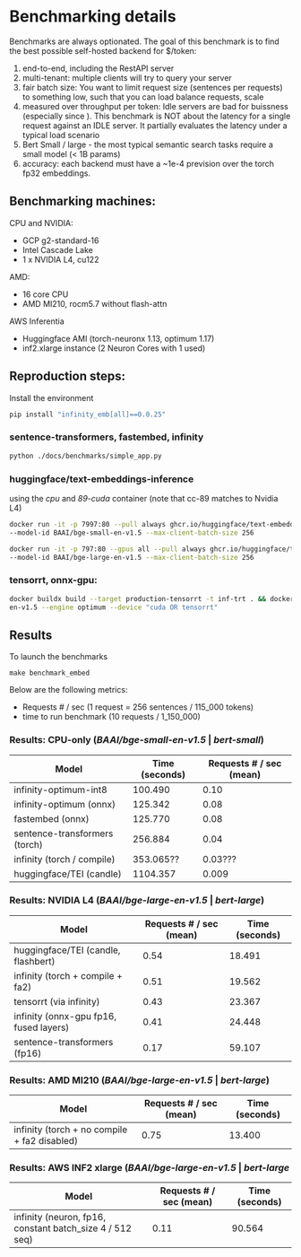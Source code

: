 # Benchmarking details

Benchmarks are always optionated. The goal of this benchmark is to find the best possible self-hosted backend for $/token:

1. end-to-end, including the RestAPI server
2. multi-tenant: multiple clients will try to query your server
3. fair batch size: You want to limit request size (sentences per requests) to something low, such that you can load balance requests, scale
4. measured over throughput per token: Idle servers are bad for buissness (especially since ). This benchmark is NOT about the latency for a single request against an IDLE server. It partially evaluates the latency under a typical load scenario
5. Bert Small / large - the most typical semantic search tasks require a small model (< 1B params)
6. accuracy: each backend must have a ~1e-4 prevision over the torch fp32 embeddings.

## Benchmarking machines:
CPU and NVIDIA:

*  GCP g2-standard-16
*  Intel Cascade Lake
*  1 x NVIDIA L4, cu122

AMD:

*  16 core CPU
*  AMD MI210, rocm5.7 without flash-attn

AWS Inferentia

*  Huggingface AMI (torch-neuronx 1.13, optimum 1.17)
*  inf2.xlarge instance (2 Neuron Cores  with 1 used)

## Reproduction steps:
Install the environment
```bash
pip install "infinity_emb[all]==0.0.25"
```

### sentence-transformers, fastembed, infinity

```bash
python ./docs/benchmarks/simple_app.py
```

### huggingface/text-embeddings-inference

using the _cpu_ and _89-cuda_ container (note that cc-89 matches to Nvidia L4)
```bash
docker run -it -p 7997:80 --pull always ghcr.io/huggingface/text-embeddings-inference:cpu-0.6 
--model-id BAAI/bge-small-en-v1.5 --max-client-batch-size 256
```

```bash
docker run -it -p 797:80 --gpus all --pull always ghcr.io/huggingface/text-embeddings-inference:89-0.6 
--model-id BAAI/bge-large-en-v1.5 --max-client-batch-size 256
```

### tensorrt, onnx-gpu:

```bash
docker buildx build --target production-tensorrt -t inf-trt . && docker run -it -p "7997:7997" --gpus all inf-trt --model-name-or-path BAAI/bge-large-
en-v1.5 --engine optimum --device "cuda OR tensorrt"
```

## Results

To launch the benchmarks
```
make benchmark_embed
```

Below are the following metrics:
- Requests # / sec (1 request = 256 sentences / 115_000 tokens)
- time to run benchmark (10 requests / 1_150_000)

### Results: CPU-only (_BAAI/bge-small-en-v1.5_ | _bert-small_)

| Model                             | Time (seconds) | Requests # / sec (mean) |
|-----------------------------------|----------------|-------------------------|
| infinity-optimum-int8             | 100.490        | 0.10                    |
| infinity-optimum (onnx)           | 125.342        | 0.08                    |
| fastembed (onnx)                  | 125.770        | 0.08                    |
| sentence-transformers (torch)     | 256.884        | 0.04                    |
| infinity (torch / compile)        | 353.065??      | 0.03???                 |
| huggingface/TEI (candle)          | 1104.357       | 0.009                   |



### Results: NVIDIA L4 (_BAAI/bge-large-en-v1.5_ | _bert-large_)

| Model                                        | Requests # / sec (mean) | Time (seconds) |
|---------------------------------------------|-------------------------|----------------|
| huggingface/TEI (candle, flashbert)         | 0.54                    | 18.491         |
| infinity (torch + compile + fa2)            | 0.51                    | 19.562         |
| tensorrt (via infinity)                     | 0.43                    | 23.367         |
| infinity (onnx-gpu fp16, fused layers)      | 0.41                    | 24.448         |
| sentence-transformers (fp16)                | 0.17                    | 59.107         |


### Results: AMD MI210 (_BAAI/bge-large-en-v1.5_ | _bert-large_)

| Model                                       | Requests # / sec (mean) | Time (seconds) |
|---------------------------------------------|-------------------------|----------------|
| infinity (torch + no compile + fa2 disabled)| 0.75                    | 13.400         |

### Results: AWS INF2 xlarge (_BAAI/bge-large-en-v1.5_ | _bert-large_

| Model                                       | Requests # / sec (mean) | Time (seconds) |
|---------------------------------------------|-------------------------|----------------|
| infinity (neuron, fp16, constant batch_size 4 / 512 seq)      | 0.11                    | 90.564        |
